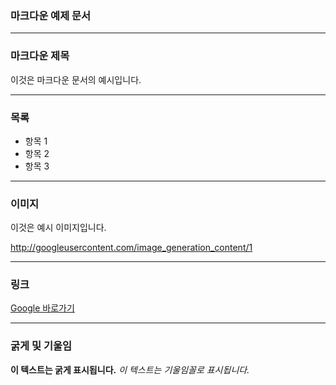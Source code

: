 ### 마크다운 예제 문서

---

### 마크다운 제목
이것은 마크다운 문서의 예시입니다.

---

### 목록
* 항목 1
* 항목 2
* 항목 3

---

### 이미지
이것은 예시 이미지입니다.

http://googleusercontent.com/image_generation_content/1

---

### 링크
[Google 바로가기](https://www.google.com)

---

### 굵게 및 기울임
**이 텍스트는 굵게 표시됩니다.**
_이 텍스트는 기울임꼴로 표시됩니다._
